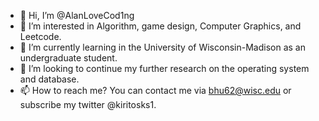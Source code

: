 - 👋 Hi, I’m @AlanLoveCod1ng
- 👀 I’m interested in Algorithm, game design, Computer Graphics, and Leetcode.
- 🌱 I’m currently learning in the University of Wisconsin-Madison as an undergraduate student.
- 💞️ I’m looking to continue my further research on the operating system and database.
- 📫 How to reach me? You can contact me via bhu62@wisc.edu or subscribe my twitter @kiritosks1.

<!---
AlanLoveCod1ng/AlanLoveCod1ng is a ✨ special ✨ repository because its `README.md` (this file) appears on your GitHub profile.
You can click the Preview link to take a look at your changes.
--->

